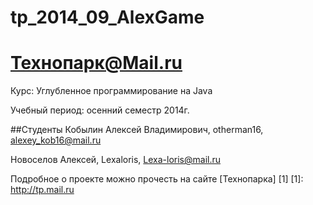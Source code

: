 tp_2014_09_AlexGame
======================

Технопарк@Mail.ru
============
Курс: Углубленное программирование на Java

Учебный период: осенний семестр 2014г.

##Студенты
Кобылин Алексей Владимирович, otherman16, alexey_kob16@mail.ru

Новоселов Алексей, Lexaloris, Lexa-loris@mail.ru

Подробное о проекте можно прочесть на сайте [Технопарка] [1]
[1]: http://tp.mail.ru
